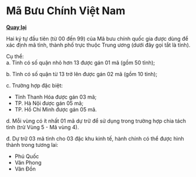 # Mã Bưu Chính Việt Nam

**[Quay lại](https://khangshirokuma.github.io/MaBuuChinhVietNam/#nguyên-tắc-gán-mã-bưu-chính-quốc-gia)**

Hai ký tự đầu tiên (từ 00 đến 99) của Mã bưu chính quốc gia được dùng để xác định mã tỉnh, thành phố trực thuộc Trung ương (dưới đây gọi tắt là tỉnh).

Cụ thể:  
a. Tỉnh có số quận nhỏ hơn 13 được gán 01 mã (gồm 50 tỉnh);

b. Tỉnh có số quận từ 13 trở lên được gán 02 mã (gồm 10 tỉnh);

c. Trường hợp đặc biệt:  
  - Tỉnh Thanh Hóa được gán 03 mã;
  - TP. Hà Nội được gán 05 mã;
  - TP. Hồ Chí Minh được gán 05 mã.

d. Mỗi vùng có ít nhất 01 mã dự trữ để sử dụng trong trường hợp chia tách tỉnh (trừ Vùng 5 - Mã vùng 4).

đ. Dự trữ 03 mã tỉnh cho 03 đặc khu kinh tế, hành chính có thể được hình thành trong tương lai:
  - Phú Quốc
  - Vân Phong
  - Vân Đồn
